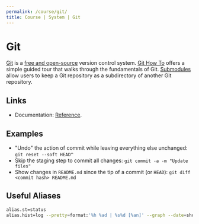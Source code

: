 ```yaml
---
permalink: /course/git/
title: Course | System | Git
---
```

# Git

[Git](https://git-scm.com/) is a [free and open-source](https://git-scm.com/about/free-and-open-source) version control system. [Git How To](https://githowto.com/) offers a simple guided tour that walks through the fundamentals of Git. [Submodules](https://git-scm.com/book/en/v2/Git-Tools-Submodules) allow users to keep a Git repository as a subdirectory of another Git repository.

## Links

* Documentation: [Reference](https://git-scm.com/docs).

## Examples

* "Undo" the action of commit while leaving everything else unchanged: `git reset --soft HEAD^`
* Skip the staging step to commit all changes: `git commit -a -m "Update files"`
* Show changes in `README.md` since the tip of a commit (or `HEAD`): `git diff <commit hash> README.md`

## Useful Aliases

```bash
alias.st=status
alias.hist=log --pretty=format:'%h %ad | %s%d [%an]' --graph --date=short
```

